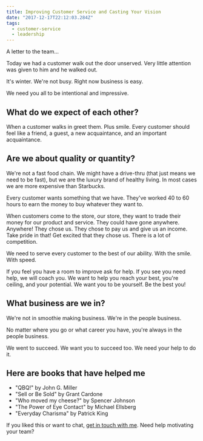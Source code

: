 ```yaml
---
title: Improving Customer Service and Casting Your Vision
date: "2017-12-17T22:12:03.284Z"
tags:
  - customer-service
  - leadership
---
```


A letter to the team...

Today we had a customer walk out the door unserved. Very little attention was given to him and he walked out.

It's winter. We're not busy. Right now business is easy.

We need you all to be intentional and impressive.

## What do we expect of each other?

When a customer walks in greet them. Plus smile. Every customer should feel like a friend, a guest, a new acquaintance, and an important acquaintance.

## Are we about quality or quantity?

We're not a fast food chain. We might have a drive-thru (that just means we need to be fast), but we are the luxury brand of healthy living. In most cases we are more expensive than Starbucks.

Every customer wants something that we have. They've worked 40 to 60 hours to earn the money to buy whatever they want to.

When customers come to the store, our store, they want to trade their money for our product and service. They could have gone anywhere. Anywhere! They chose us. They chose to pay us and give us an income. Take pride in that! Get excited that they chose us. There is a lot of competition.

We need to serve every customer to the best of our ability. With the smile. With speed.

If you feel you have a room to improve ask for help. If you see you need help, we will coach you. We want to help you reach your best, you're ceiling, and your potential. We want you to be yourself. Be the best you!

## What business are we in?

We're not in smoothie making business. We're in the people business.

No matter where you go or what career you have, you're always in the people business.

We went to succeed. We want you to succeed too. We need your help to do it.

## Here are books that have helped me

- "QBQ!" by John G. Miller
- "Sell or Be Sold" by Grant Cardone
- "Who moved my cheese?" by Spencer Johnson
- "The Power of Eye Contact" by Michael Ellsberg
- "Everyday Charisma" by Patrick King

If you liked this or want to chat, [get in touch with me](https://twitter.com/Chance_Smith).
Need help motivating your team?
